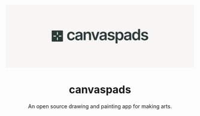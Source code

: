![canvaspads logo](./docs/logo_hero.png)

<h1 align="center">canvaspads</h1>

<p align="center">
An open source drawing and painting app for making arts.
</p>
